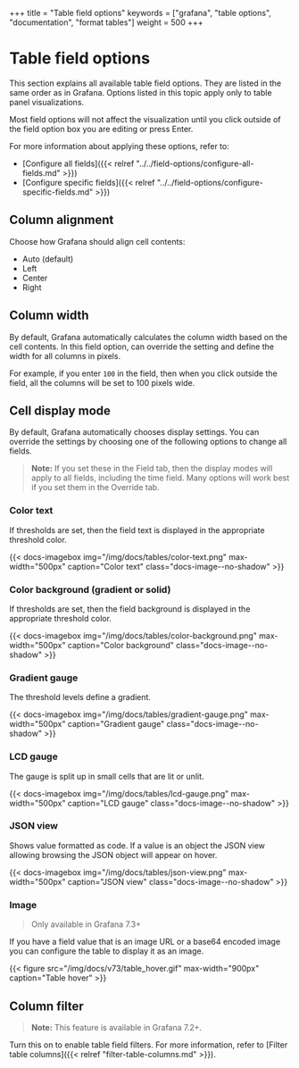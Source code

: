 +++
title = "Table field options"
keywords = ["grafana", "table options", "documentation", "format tables"]
weight = 500
+++

# Table field options

This section explains all available table field options. They are listed in the same order as in Grafana. Options listed in this topic apply only to table panel visualizations.

Most field options will not affect the visualization until you click outside of the field option box you are editing or press Enter.

For more information about applying these options, refer to:

- [Configure all fields]({{< relref "../../field-options/configure-all-fields.md" >}})
- [Configure specific fields]({{< relref "../../field-options/configure-specific-fields.md" >}})

## Column alignment

Choose how Grafana should align cell contents:

- Auto (default)
- Left
- Center
- Right

## Column width

By default, Grafana automatically calculates the column width based on the cell contents. In this field option, can override the setting and define the width for all columns in pixels.

For example, if you enter `100` in the field, then when you click outside the field, all the columns will be set to 100 pixels wide.

## Cell display mode

By default, Grafana automatically chooses display settings. You can override the settings by choosing one of the following options to change all fields.

> **Note:** If you set these in the Field tab, then the display modes will apply to all fields, including the time field. Many options will work best if you set them in the Override tab.

### Color text

If thresholds are set, then the field text is displayed in the appropriate threshold color.

{{< docs-imagebox img="/img/docs/tables/color-text.png" max-width="500px" caption="Color text" class="docs-image--no-shadow" >}}

### Color background (gradient or solid)

If thresholds are set, then the field background is displayed in the appropriate threshold color. 

{{< docs-imagebox img="/img/docs/tables/color-background.png" max-width="500px" caption="Color background" class="docs-image--no-shadow" >}}

### Gradient gauge

The threshold levels define a gradient.

{{< docs-imagebox img="/img/docs/tables/gradient-gauge.png" max-width="500px" caption="Gradient gauge" class="docs-image--no-shadow" >}}

### LCD gauge

The gauge is split up in small cells that are lit or unlit.

{{< docs-imagebox img="/img/docs/tables/lcd-gauge.png" max-width="500px" caption="LCD gauge" class="docs-image--no-shadow" >}}

### JSON view

Shows value formatted as code. If a value is an object the JSON view allowing browsing the JSON object will appear on hover.

{{< docs-imagebox img="/img/docs/tables/json-view.png" max-width="500px" caption="JSON view" class="docs-image--no-shadow" >}}

### Image 

> Only available in Grafana 7.3+

If you have a field value that is an image URL or a base64 encoded image you can configure the table to display it as an image.

{{< figure src="/img/docs/v73/table_hover.gif" max-width="900px" caption="Table hover" >}}

## Column filter

> **Note:** This feature is available in Grafana 7.2+.
>
Turn this on to enable table field filters. For more information, refer to [Filter table columns]({{< relref "filter-table-columns.md" >}}).
